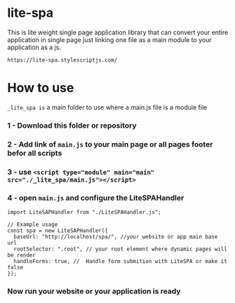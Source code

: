 # lite-spa
This is lite weight single page application library that can convert your entire application in single page just linking one file as a main module to your application as a js.

`https://lite-spa.stylescriptjs.com/`

# How to use
`_lite_spa is` a main folder to use where a main.js file is a module file

### 1 - Download this folder or repository
### 2 - Add link of `main.js` to your main page or all pages footer befor all scripts
### 3 - use `<script type="module" main="main" src="./_lite_spa/main.js"></script>`
### 4 - open `main.js` and configure the LiteSPAHandler
```
import LiteSAPHandler from "./LiteSPAHandler.js";

// Example usage
const spa = new LiteSAPHandler({
  baseUrl: "http://localhost/spa/", //your website or app main base url
  rootSelector: ".root", // your root element where dynamic pages will be render
  handleForms: true, //  Handle form submition with LiteSPA or make it false
});

```
### Now run your website or your application is ready
